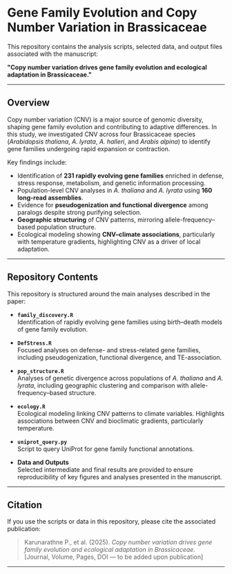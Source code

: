 # Gene Family Evolution and Copy Number Variation in Brassicaceae

This repository contains the analysis scripts, selected data, and output files associated with the manuscript:

**"Copy number variation drives gene family evolution and ecological adaptation in Brassicaceae."**

---

## Overview

Copy number variation (CNV) is a major source of genomic diversity, shaping gene family evolution and contributing to adaptive differences. In this study, we investigated CNV across four Brassicaceae species (*Arabidopsis thaliana*, *A. lyrata*, *A. halleri*, and *Arabis alpina*) to identify gene families undergoing rapid expansion or contraction.

Key findings include:

- Identification of **231 rapidly evolving gene families** enriched in defense, stress response, metabolism, and genetic information processing.
- Population-level CNV analyses in *A. thaliana* and *A. lyrata* using **160 long-read assemblies**.
- Evidence for **pseudogenization and functional divergence** among paralogs despite strong purifying selection.
- **Geographic structuring** of CNV patterns, mirroring allele-frequency–based population structure.
- Ecological modeling showing **CNV–climate associations**, particularly with temperature gradients, highlighting CNV as a driver of local adaptation.

---

## Repository Contents

This repository is structured around the main analyses described in the paper:

- **`family_discovery.R`**  
  Identification of rapidly evolving gene families using birth–death models of gene family evolution.

- **`DefStress.R`**  
  Focused analyses on defense- and stress-related gene families, including pseudogenization, functional divergence, and TE-association.

- **`pop_structure.R`**  
  Analyses of genetic divergence across populations of *A. thaliana* and *A. lyrata*, including geographic clustering and comparison with allele-frequency–based structure.

- **`ecology.R`**  
  Ecological modeling linking CNV patterns to climate variables. Highlights associations between CNV and bioclimatic gradients, particularly temperature.

- **`uniprot_query.py`**  
  Script to query UniProt for gene family functional annotations.

- **Data and Outputs**  
  Selected intermediate and final results are provided to ensure reproducibility of key figures and analyses presented in the manuscript.

---

## Citation

If you use the scripts or data in this repository, please cite the associated publication:

> Karunarathne P., et al. (2025). *Copy number variation drives gene family evolution and ecological adaptation in Brassicaceae.*  
> [Journal, Volume, Pages, DOI — to be added upon publication]

---